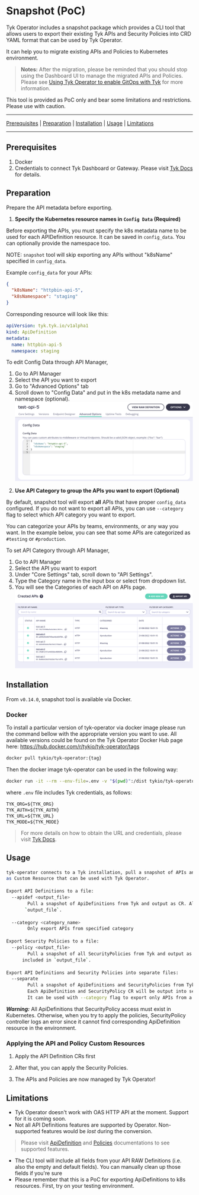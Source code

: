 # Snapshot (PoC)

Tyk Operator includes a snapshot package which provides a CLI tool that allows users to export their 
existing Tyk APIs and Security Policies into CRD YAML format that can be used by Tyk Operator. 

It can help you to migrate existing APIs and Policies to Kubernetes environment.

> **Notes:** After the migration, please be reminded that you should stop using 
the Dashboard UI to manage the migrated APIs and Policies. Please see 
[Using Tyk Operator to enable GitOps with Tyk](https://tyk.io/docs/getting-started/key-concepts/gitops-with-tyk/) 
for more information.

This tool is provided as PoC only and bear some limitations and restrictions. 
Please use with caution.

---

[Prerequisites](#prerequisites) | [Preparation](#preparation) | [Installation](#installation) | [Usage](#usage) | [Limitations](#limitations)

---

## Prerequisites

1. Docker
2. Credentials to connect Tyk Dashboard or Gateway. Please visit [Tyk Docs](https://tyk.io/docs/tyk-stack/tyk-operator/installing-tyk-operator) for details.

## Preparation
Prepare the API metadata before exporting.

1. **Specify the Kubernetes resource names in `Config Data` (Required)**

Before exporting the APIs, you must specify the k8s metadata name to be used for each APIDefinition resource. 
It can be saved in `config_data`. You can optionally provide the namespace too.

NOTE: `snapshot` tool will skip exporting any APIs without "k8sName" specified in `config_data`.

Example `config_data` for your APIs:
```json
{
  "k8sName": "httpbin-api-5",
  "k8sNamespace": "staging"
}
```

Corresponding resource will look like this:
```yaml
apiVersion: tyk.tyk.io/v1alpha1
kind: ApiDefinition
metadata:
  name: httpbin-api-5
  namespace: staging
```

To edit Config Data through API Manager, 
1) Go to API Manager
2) Select the API you want to export
3) Go to "Advanced Options" tab
4) Scroll down to "Config Data" and put in the k8s metadata name and namespace (optional).
![config-data](./img/config-data.png)


2. **Use API Category to group the APIs you want to export (Optional)**

By default, snapshot tool will export **all** APIs that have proper `config_data`
configured. If you do not want to export all APIs, you can use `--category` flag
to select which API category you want to export. 

You can categorize your APIs by teams, environments, or any way 
you want. In the example below, you can see that some APIs are categorized as `#testing` 
or `#production`. 

To set API Category through API Manager, 
1) Go to API Manager
2) Select the API you want to export
3) Under "Core Settings" tab, scroll down to "API Settings".
4) Type the Category name in the input box or select from dropdown list.
5) You will see the Categories of each API on APIs page.
![apis](./img/apis.png)

## Installation
From `v0.14.0`, snapshot tool is available via Docker.

### Docker
To install a particular version of tyk-operator via docker image please run the command bellow with the appropriate version you want to use. All available versions could be found on the Tyk Operator Docker Hub page here: https://hub.docker.com/r/tykio/tyk-operator/tags

```bash
docker pull tykio/tyk-operator:{tag}
```

Then the docker image tyk-operator can be used in the following way:

```bash
docker run -it --rm --env-file=.env -v "$(pwd)":/dist tykio/tyk-operator:{tag} [FLAGS]
```

where `.env` file includes Tyk credentials, as follows:

```
TYK_ORG=${TYK_ORG}
TYK_AUTH=${TYK_AUTH}
TYK_URL=${TYK_URL}
TYK_MODE=${TYK_MODE}
```

> For more details on how to obtain the URL and credentials, please visit [Tyk Docs](https://tyk.io/docs/tyk-stack/tyk-operator/installing-tyk-operator/#step-3-configuring-tyk-operator).

## Usage
```bash
tyk-operator connects to a Tyk installation, pull a snapshot of APIs and Security Policies from there and output
as Custom Resource that can be used with Tyk Operator.
  
Export API Definitions to a file:
  --apidef <output_file>
    	Pull a snapshot of ApiDefinitions from Tyk and output as CR. All exported ApiDefinitions are included in
       `output_file`.

  --category <category_name>
    	Only export APIs from specified category

Export Security Policies to a file:
  --policy <output_file>
    	Pull a snapshot of all SecurityPolicies from Tyk and output as CR. All exported SecurityPolicies are 
      included in `output_file`.

Export API Definitions and Security Policies into separate files:
  --separate 
        Pull a snapshot of ApiDefinitions and SecurityPolicies from Tyk and output as CR.
        Each ApiDefinition and SecurityPolicy CR will be output into separate files.
        It can be used with --category flag to export only APIs from a category.
```

<!--
### Exporting API Definitions

#### Specify Category to export

By default, `snapshot` tool exports all ApiDefinitions created on the Tyk Dashboard
or Gateway without considering their categories. 

You can specify a category to fetch via `--category` flag, as follows:
```bash
docker run -it --rm --env-file=.env -v "$(pwd)":/dist tykio/tyk-operator:{tag} --apidef output.yaml --category k8s
```
The command above fetches all ApiDefinitions in `#k8s` category.

#### Output CR

`snapshot` tool creates output files specified via `--apidef` flag for ApiDefinitions
and `--policy` for SecurityPolicies. 

In order to specify CR metadata, you can use `Config Data`. For specified ApiDefinitions,
snapshot tool generates ApiDefinition CRs based on `Config Data` of that specific 
ApiDefinition.

```json
{
  "k8sName": "metadata-name",
  "k8sNamespace": "metadata-namespace"
}
```

For example,
```yaml
apiVersion: tyk.tyk.io/v1alpha1
kind: ApiDefinition
metadata:
  name: production-api  # .metadata.name is obtained through Config Data's 'k8sName' field.
  namespace: production # .metadata.namespace is obtained through Config Data's 'k8sNamespace' field.
spec:
  ...
```

The `snapshot` tool checks for `k8sName` and `k8sNamespace` fields of each
ApiDefinition's Config Data to generate metadata of the output CR. The only required
key for `Config Data` is `k8sName` which specifies your CR's `.metadata.name` field.

> If `k8sNamespace` is not specified, it can be specified via `kubectl apply` as follows:
```bash
kubectl apply -f ${OUTPUT_FILE} -n ${NAMESPACE}
```

<hr/>

Assume we have the following ApiDefinitions, two of which are categorized as `#testing` 
and created on our Dashboard.

![Created APIs on Tyk Dashboard](./img/apis.png)

If we would like to specify metadata of the `test-api-5`, we can update `Config Data`
of the ApiDefinition as follows.

![Config Data feature of ApiDefinition objects](./img/config-data.png)

So, the generated output for this environment will look as follows;
```bash
docker run -it --rm --env-file=.env -v "$(pwd)":/dist tykio/tyk-operator:{tag} --apidef output.yaml --category testing
```
```yaml
# output.yaml

apiVersion: tyk.tyk.io/v1alpha1
kind: ApiDefinition
metadata:
  creationTimestamp: null
  name: httpbin-api-5   # obtained from Config Data's "k8sName" field.
  namespace: staging    # obtained from Config Data's "k8sNamespace" field. 
spec:
  name: 'test-api-5 #testing'
  ...
```

**Note:** Since `test-api-3 #testing` API has no valid `Config Data` configured,
which means it lacks of a Config Data with `k8sName` key, the output file does not
contain ApiDefinition Custom Resource for `test-api-3 #testing`.

### Exporting Security Policies

You can export your SecurityPolicy objects by specifying `--policy` flag.
```bash
docker run -it --rm --env-file=.env -v "$(pwd)":/dist tykio/tyk-operator:{tag} --policy policies.yaml
```
SecurityPolicy CRs will be saved into a file specified in `--policy` command.
-->
_**Warning:**_ All ApiDefinitions that SecurityPolicy access must exist in Kubernetes.
Otherwise, when you try to apply the policies, SecurityPolicy controller logs an error 
since it cannot find corresponding ApiDefinition resource in the environment.

### Applying the API and Policy Custom Resources

1. Apply the API Definition CRs first

2. After that, you can apply the Security Policies.

3. The APIs and Policies are now managed by Tyk Operator!

## Limitations
- Tyk Operator doesn't work with OAS HTTP API at the moment. Support for it is coming soon.
- Not all API Definitions features are supported by Operator. Non-supported features would be
_lost_ during the conversion. 

> Please visit [ApiDefinition](https://github.com/TykTechnologies/tyk-operator/blob/master/docs/api_definitions.md) and [Policies](https://github.com/TykTechnologies/tyk-operator/blob/master/docs/policies.md) documentations to see supported features.

- The CLI tool will include all fields from your API RAW Definitions (i.e. also the empty and default fields). You can manually clean up those fields if you're sure 
- Please remember that this is a PoC for exporting ApiDefinitions to k8s resources. 
First, try on your testing environment.
